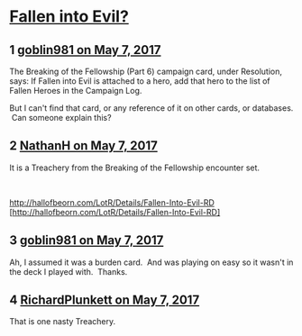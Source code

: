 # [Fallen into Evil?](https://community.fantasyflightgames.com/topic/249097-fallen-into-evil/)

## 1 [goblin981 on May 7, 2017](https://community.fantasyflightgames.com/topic/249097-fallen-into-evil/?do=findComment&comment=2773286)

The Breaking of the Fellowship (Part 6) campaign card, under Resolution, says: If Fallen into Evil is attached to a hero, add that hero to the list of Fallen Heroes in the Campaign Log.

But I can't find that card, or any reference of it on other cards, or databases.  Can someone explain this?

## 2 [NathanH on May 7, 2017](https://community.fantasyflightgames.com/topic/249097-fallen-into-evil/?do=findComment&comment=2773299)

It is a Treachery from the Breaking of the Fellowship encounter set.

 

http://hallofbeorn.com/LotR/Details/Fallen-Into-Evil-RD [http://hallofbeorn.com/LotR/Details/Fallen-Into-Evil-RD]

## 3 [goblin981 on May 7, 2017](https://community.fantasyflightgames.com/topic/249097-fallen-into-evil/?do=findComment&comment=2773313)

Ah, I assumed it was a burden card.  And was playing on easy so it wasn't in the deck I played with.  Thanks.

## 4 [RichardPlunkett on May 7, 2017](https://community.fantasyflightgames.com/topic/249097-fallen-into-evil/?do=findComment&comment=2773646)

That is one nasty Treachery.

